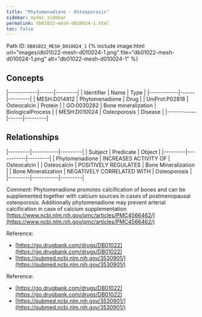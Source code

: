 ```yaml
---
title: "Phytomenadione - Osteoporosis"
sidebar: mydoc_sidebar
permalink: db01022-mesh-d010024-1.html
toc: false 
---
```



Path ID: `DB01022_MESH_D010024_1`
{% include image.html url="images/db01022-mesh-d010024-1.png" file="db01022-mesh-d010024-1.png" alt="db01022-mesh-d010024-1" %}

## Concepts

|------------|------|---------|
| Identifier | Name | Type    |
|------------|------|---------|
| MESH:D014812 | Phytomenadione | Drug |
| UniProt:P02818 | Osteocalcin | Protein |
| GO:0030282 | Bone mineralization | BiologicalProcess |
| MESH:D010024 | Osteoporosis | Disease |
|------------|------|---------|

## Relationships

|---------|-----------|---------|
| Subject | Predicate | Object  |
|---------|-----------|---------|
| Phytomenadione | INCREASES ACTIVITY OF | Osteocalcin |
| Osteocalcin | POSITIVELY REGULATES | Bone Mineralization |
| Bone Mineralization | NEGATIVELY CORRELATED WITH | Osteoporosis |
|---------|-----------|---------|

Comment: Phytomenadione promotes calcification of bones and can be supplemented together with calcium sources in cases of postmenopausal osteoporosis. Additionally phytomenadione may prevent arterial calcification in case of calcium supplementation [https://www.ncbi.nlm.nih.gov/pmc/articles/PMC4566462/](https://www.ncbi.nlm.nih.gov/pmc/articles/PMC4566462/)

Reference: 
  - [https://go.drugbank.com/drugs/DB01022](https://go.drugbank.com/drugs/DB01022)
  - [https://pubmed.ncbi.nlm.nih.gov/3530901/](https://pubmed.ncbi.nlm.nih.gov/3530901/)

Reference: 
  - [https://go.drugbank.com/drugs/DB01022](https://go.drugbank.com/drugs/DB01022)
  - [https://pubmed.ncbi.nlm.nih.gov/3530901/](https://pubmed.ncbi.nlm.nih.gov/3530901/)
